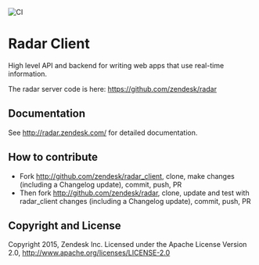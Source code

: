![CI](https://github.com/zendesk/radar_client/workflows/CI/badge.svg)

# Radar Client

High level API and backend for writing web apps that use real-time information.

The radar server code is here: https://github.com/zendesk/radar

## Documentation

See http://radar.zendesk.com/ for detailed documentation.

## How to contribute

- Fork http://github.com/zendesk/radar_client, clone, make changes (including a Changelog update), commit, push, PR
- Then fork http://github.com/zendesk/radar, clone, update and test with radar_client changes (including a Changelog update), commit, push, PR

## Copyright and License

Copyright 2015, Zendesk Inc.
Licensed under the Apache License Version 2.0, http://www.apache.org/licenses/LICENSE-2.0
